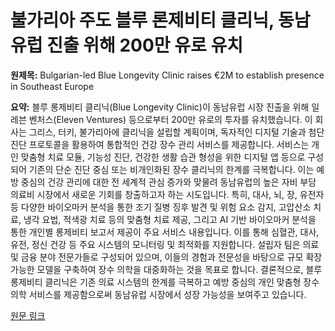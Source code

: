 # 불가리아 주도 블루 론제비티 클리닉, 동남유럽 진출 위해 200만 유로 유치

**원제목:** Bulgarian-led Blue Longevity Clinic raises €2M to establish presence in Southeast Europe

**요약:** 블루 롱제비티 클리닉(Blue Longevity Clinic)이 동남유럽 시장 진출을 위해 일레븐 벤처스(Eleven Ventures) 등으로부터 200만 유로의 투자를 유치했습니다.  이 회사는 그리스, 터키, 불가리아에 클리닉을 설립할 계획이며,  독자적인 디지털 기술과 첨단 진단 프로토콜을 활용하여 통합적인 건강 장수 관리 서비스를 제공합니다.  서비스는 개인 맞춤형 치료 모듈, 기능성 진단, 건강한 생활 습관 형성을 위한 디지털 앱 등으로 구성되어 기존의 단순 진단 중심 또는 비개인화된 장수 클리닉의 한계를 극복합니다.  이는 예방 중심의 건강 관리에 대한 전 세계적 관심 증가와 맞물려 동남유럽의 높은 자비 부담 의료비 시장에서 새로운 기회를 창출하고자 하는 시도입니다.  특히,  대사, 뇌, 장, 유전자 등 다양한 바이오마커 분석을 통한 조기 질병 징후 발견 및 위험 요소 감지,  고압산소 치료, 냉각 요법, 적색광 치료 등의 맞춤형 치료 제공, 그리고 AI 기반 바이오마커 분석을 통한 개인별 롱제비티 보고서 제공이 주요 서비스 내용입니다.  이를 통해  심혈관, 대사, 유전, 정신 건강 등 주요 시스템의 모니터링 및 최적화를 지원합니다.  설립자 팀은 의료 및 금융 분야 전문가들로 구성되어 있으며,  이들의 경험과 전문성을 바탕으로  규모 확장 가능한 모델을 구축하여  장수 의학을 대중화하는 것을 목표로 합니다.  결론적으로, 블루 롱제비티 클리닉은  기존 의료 시스템의 한계를 극복하고  예방 중심의 개인 맞춤형 장수 의학 서비스를 제공함으로써 동남유럽 시장에서 성장 가능성을 보여주고 있습니다.

[원문 링크](https://www.trendingtopics.eu/bulgarian-led-blue-longevity-clinic-raises-e2m-to-establish-presence-in-southeast-europe/)
